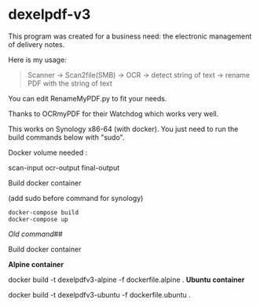 # dexelpdf-v3

This program was created for a business need: the electronic management of delivery notes.

Here is my usage:

> Scanner -> Scan2file(SMB) -> OCR -> detect string of text -> rename
> PDF with the string of text

You can edit RenameMyPDF.py to fit your needs.

Thanks to OCRmyPDF for their Watchdog which works very well.

This works on Synology x86-64 (with docker).
You just need to run the build commands below with "sudo".

Docker volume needed :

scan-input
ocr-output
final-output

Build docker container

(add sudo before command for synology)

```
docker-compose build
docker-compose up
```


*Old command*##

Build docker container

**Alpine container**

docker build -t dexelpdfv3-alpine -f dockerfile.alpine .
**Ubuntu container**

docker build -t dexelpdfv3-ubuntu -f dockerfile.ubuntu .
